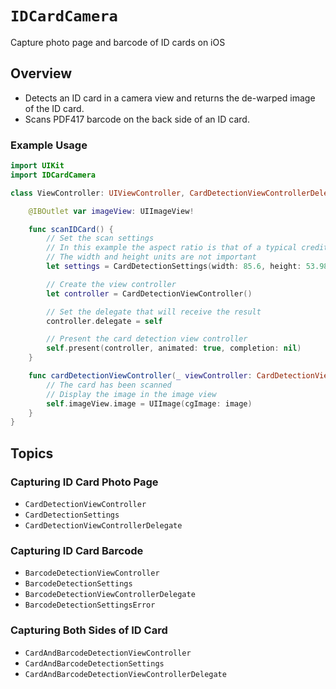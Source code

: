# ``IDCardCamera``

Capture photo page and barcode of ID cards on iOS

## Overview

- Detects an ID card in a camera view and returns the de-warped image of the ID card.
- Scans PDF417 barcode on the back side of an ID card.

### Example Usage

```swift
import UIKit
import IDCardCamera

class ViewController: UIViewController, CardDetectionViewControllerDelegate {

    @IBOutlet var imageView: UIImageView!

    func scanIDCard() {
        // Set the scan settings
        // In this example the aspect ratio is that of a typical credit card
        // The width and height units are not important
        let settings = CardDetectionSettings(width: 85.6, height: 53.98)

        // Create the view controller
        let controller = CardDetectionViewController()

        // Set the delegate that will receive the result
        controller.delegate = self

        // Present the card detection view controller
        self.present(controller, animated: true, completion: nil)
    }

    func cardDetectionViewController(_ viewController: CardDetectionViewController, didDetectCard image: CGImage, withSettings settings: CardDetectionSettings) {
        // The card has been scanned
        // Display the image in the image view
        self.imageView.image = UIImage(cgImage: image)
    }
}
```

## Topics

### Capturing ID Card Photo Page

- ``CardDetectionViewController``
- ``CardDetectionSettings``
- ``CardDetectionViewControllerDelegate``

### Capturing ID Card Barcode

- ``BarcodeDetectionViewController``
- ``BarcodeDetectionSettings``
- ``BarcodeDetectionViewControllerDelegate``
- ``BarcodeDetectionSettingsError``

### Capturing Both Sides of ID Card

- ``CardAndBarcodeDetectionViewController``
- ``CardAndBarcodeDetectionSettings``
- ``CardAndBarcodeDetectionViewControllerDelegate``
